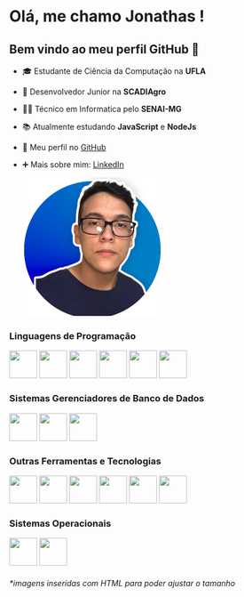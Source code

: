 
# Olá, me chamo Jonathas ! 
## Bem vindo ao meu perfil GitHub 👋

- 🎓 Estudante de Ciência da Computação na **UFLA**
- 🚜 Desenvolvedor Junior na **SCADIAgro**
- 👨‍💻 Técnico em Informatica pelo **SENAI-MG**
- 📚 Atualmente estudando **JavaScript** e **NodeJs**
- 👾 Meu perfil no [GitHub](https://www.github.com/jonathasluis)
- ➕ Mais sobre mim: [LinkedIn](https://www.linkedin.com/in/jonathas-sousa-dev/)

    ![Jonathas Profile Image](./perfilJls.png)

### Linguagens de Programação

<img src="https://cdn.jsdelivr.net/gh/devicons/devicon/icons/c/c-original.svg" width="50" height="50"/> <img src="https://cdn.jsdelivr.net/gh/devicons/devicon/icons/cplusplus/cplusplus-original.svg" width="50" height="50"/> <img src="https://cdn.jsdelivr.net/gh/devicons/devicon/icons/java/java-original.svg" width="50" height="50"/> <img src="https://cdn.jsdelivr.net/gh/devicons/devicon/icons/javascript/javascript-original.svg" width="50" height="50"/> <img src="https://cdn.jsdelivr.net/gh/devicons/devicon/icons/php/php-plain.svg" width="50" height="50"/> <img src="https://cdn.jsdelivr.net/gh/devicons/devicon/icons/python/python-original.svg" width="50" height="50"/>

### Sistemas Gerenciadores de Banco de Dados


<img src="https://cdn.jsdelivr.net/gh/devicons/devicon/icons/mysql/mysql-original.svg" width="50" height="50"/> <img src="https://cdn.jsdelivr.net/gh/devicons/devicon/icons/postgresql/postgresql-plain.svg" width="50" height="50"/> <img src="https://cdn.jsdelivr.net/gh/devicons/devicon/icons/microsoftsqlserver/microsoftsqlserver-plain.svg" width="50" height="50"/>

### Outras Ferramentas e Tecnologias

<img src="https://cdn.jsdelivr.net/gh/devicons/devicon/icons/css3/css3-original.svg" width="50" height="50"/> <img src="https://cdn.jsdelivr.net/gh/devicons/devicon/icons/docker/docker-plain-wordmark.svg"  width="50" height="50"/> <img src="https://cdn.jsdelivr.net/gh/devicons/devicon/icons/git/git-original.svg" width="50" height="50"/> <img src="https://cdn.jsdelivr.net/gh/devicons/devicon/icons/html5/html5-original.svg" width="50" height="50"/> <img src="https://cdn.jsdelivr.net/gh/devicons/devicon/icons/jupyter/jupyter-original-wordmark.svg" width="50" height="50"/> <img src="https://cdn.jsdelivr.net/gh/devicons/devicon/icons/nodejs/nodejs-original.svg" width="50" height="50"/> 

### Sistemas Operacionais

<img src="https://cdn.jsdelivr.net/gh/devicons/devicon/icons/linux/linux-original.svg" width="50" height="50"/> <img src="https://cdn.jsdelivr.net/gh/devicons/devicon/icons/windows8/windows8-original.svg" width="50" height="50"/>

###### **imagens inseridas com HTML para poder ajustar o tamanho*